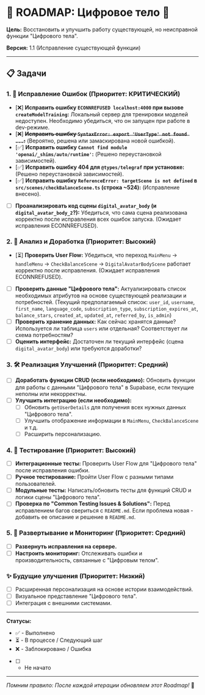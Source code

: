 # 🧭 ROADMAP: Цифровое тело 🤖

**Цель:** Восстановить и улучшить работу существующей, но неисправной функции "Цифрового тела".

**Версия:** 1.1 (Исправление существующей функции)

---

## 📋 Задачи

### 1. 🐞 Исправление Ошибок (Приоритет: КРИТИЧЕСКИЙ)

- [❌] **Исправить ошибку `ECONNREFUSED localhost:4000` при вызове `createModelTraining`:** Локальный сервер для тренировки моделей недоступен. Необходимо убедиться, что он запущен при работе в dev-режиме.
- [~~❌~~] ~~**Исправить ошибку `SyntaxError: export 'UserType' not found ...`:**~~ (Вероятно, решена или замаскирована новой ошибкой).
- [✅] **Исправить ошибку `Cannot find module 'openai/_shims/auto/runtime'`:** (Решено переустановкой зависимостей).
- [✅] **Исправить ошибку 404 для `@types/telegraf` при установке:** (Решено переустановкой зависимостей).
- [✅] **Исправить ошибку `ReferenceError: targetScene is not defined` в `src/scenes/checkBalanceScene.ts` (строка ~524):** (Исправление внесено).
- [ ] **Проанализировать код сцены `digital_avatar_body` (и `digital_avatar_body_2`?):** Убедиться, что сама сцена реализована корректно после исправления всех ошибок запуска. (Ожидает исправления ECONNREFUSED).

### 2. 📐 Анализ и Доработка (Приоритет: Высокий)

- [⏳] **Проверить User Flow:** Убедиться, что переход `MainMenu` -> `handleMenu` -> `CheckBalanceScene` -> `DigitalAvatarBodyScene` работает корректно после исправления. (Ожидает исправления ECONNREFUSED).
- [ ] **Проверить данные "Цифрового тела":** Актуализировать список необходимых атрибутов на основе существующей реализации и потребностей. (Текущий предполагаемый список: `user_id`, `username`, `first_name`, `language_code`, `subscription_type`, `subscription_expires_at`, `balance_stars`, `created_at`, `updated_at`, `referred_by`, `is_admin`)
- [ ] **Проверить хранение данных:** Как сейчас хранятся данные? Используется ли таблица `users` или отдельная? Соответствует ли схема потребностям?
- [ ] **Оценить интерфейс:** Достаточен ли текущий интерфейс (сцена `digital_avatar_body`) или требуются доработки?

### 3. 🛠️ Реализация Улучшений (Приоритет: Средний)

- [ ] **Доработать функции CRUD (если необходимо):** Обновить функции для работы с данными "Цифрового тела" в Supabase, если текущие неполны или некорректны.
- [ ] **Улучшить интеграцию (если необходимо):**
  - [ ] Обновить `getUserDetails` для получения всех нужных данных "Цифрового тела".
  - [ ] Улучшить отображение информации в `MainMenu`, `CheckBalanceScene` и т.д.
  - [ ] Расширить персонализацию.

### 4. 🧪 Тестирование (Приоритет: Высокий)

- [ ] **Интеграционные тесты:** Проверить User Flow для "Цифрового тела" после исправления ошибки.
- [ ] **Ручное тестирование:** Пройти User Flow с разными типами пользователей.
- [ ] **Модульные тесты:** Написать/обновить тесты для функций CRUD и логики сцены "Цифрового тела".
- [ ] **Проверка по "Common Testing Issues & Solutions":** Перед исправлением багов свериться с `README.md`. Если проблема новая - добавить ее описание и решение в `README.md`.

### 5. 🚀 Развертывание и Мониторинг (Приоритет: Средний)

- [ ] **Развернуть исправления на сервере.**
- [ ] **Настроить мониторинг:** Отслеживать ошибки и производительность, связанные с "Цифровым телом".

### ✨ Будущие улучшения (Приоритет: Низкий)

- [ ] Расширенная персонализация на основе истории взаимодействий.
- [ ] Визуальное представление "Цифрового тела".
- [ ] Интеграция с внешними системами.

---

**Статусы:**

- ✅ - Выполнено
- ⏳ - В процессе / Следующий шаг
- ❌ - Заблокировано / Ошибка
- [ ] - Не начато

---

_Помним правило: После каждой итерации обновляем этот Roadmap!_ 🧭
